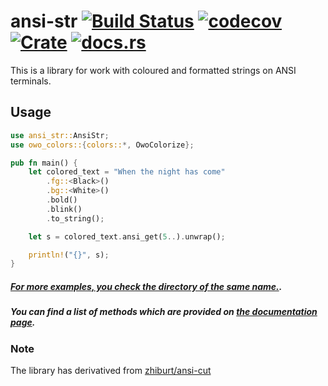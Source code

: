 # ansi-str [![Build Status](https://github.com/zhiburt/ansi-str/actions/workflows/ci.yml/badge.svg?style=for-the-badge)](https://github.com/zhiburt/ansi-str/actions) [![codecov](https://codecov.io/gh/zhiburt/ansi-str/branch/master/graph/badge.svg?token=8VGEM3ZT1T)](https://codecov.io/gh/zhiburt/ansi-str) [![Crate](https://img.shields.io/crates/v/ansi-str)](https://crates.io/crates/ansi-str) [![docs.rs](https://img.shields.io/docsrs/ansi_str?color=blue)](https://docs.rs/ansi_cut/0.1.0/ansi_str/)

This is a library for work with coloured and formatted strings on ANSI terminals.

## Usage

```rust
use ansi_str::AnsiStr;
use owo_colors::{colors::*, OwoColorize};

pub fn main() {
    let colored_text = "When the night has come"
        .fg::<Black>()
        .bg::<White>()
        .bold()
        .blink()
        .to_string();

    let s = colored_text.ansi_get(5..).unwrap();

    println!("{}", s);
}
```

##### [For more examples, you check the directory of the same name.](https://github.com/zhiburt/ansi-str/tree/master/examples).

##### You can find a list of methods which are provided on [the documentation page](https://docs.rs/ansi_cut/*/ansi_str/).

### Note

The library has derivatived from [zhiburt/ansi-cut](https://github.com/zhiburt/ansi-cut)
